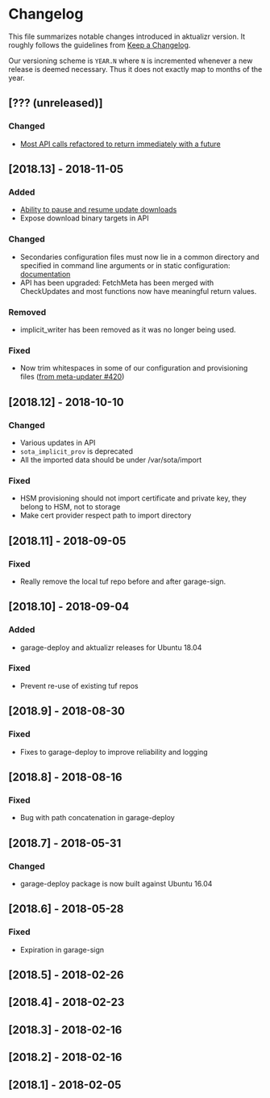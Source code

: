 # Changelog

This file summarizes notable changes introduced in aktualizr version. It roughly follows the guidelines from [Keep a Changelog](https://keepachangelog.com/en/1.0.0/).

Our versioning scheme is `YEAR.N` where `N` is incremented whenever a new release is deemed necessary. Thus it does not exactly map to months of the year.

## [??? (unreleased)]

### Changed

- [Most API calls refactored to return immediately with a future](src/libaktualizr/primary/aktualizr.h)

## [2018.13] - 2018-11-05

### Added

- [Ability to pause and resume update downloads](src/libaktualizr/primary/aktualizr.h)
- Expose download binary targets in API

### Changed

- Secondaries configuration files must now lie in a common directory and specified in command line arguments or in static configuration: [documentation](docs/configuration.adoc#uptane)
- API has been upgraded: FetchMeta has been merged with CheckUpdates and most functions now have meaningful return values.

### Removed

- implicit_writer has been removed as it was no longer being used.

### Fixed

- Now trim whitespaces in some of our configuration and provisioning files ([from meta-updater #420](https://github.com/advancedtelematic/meta-updater/issues/420))

## [2018.12] - 2018-10-10

### Changed

- Various updates in API
- `sota_implicit_prov` is deprecated
- All the imported data should be under /var/sota/import

### Fixed

- HSM provisioning should not import certificate and private key, they belong to HSM, not to storage
- Make cert provider respect path to import directory

## [2018.11] - 2018-09-05

### Fixed

- Really remove the local tuf repo before and after garage-sign.

## [2018.10] - 2018-09-04

### Added

- garage-deploy and aktualizr releases for Ubuntu 18.04

### Fixed

- Prevent re-use of existing tuf repos

## [2018.9] - 2018-08-30

### Fixed

- Fixes to garage-deploy to improve reliability and logging

## [2018.8] - 2018-08-16

### Fixed

- Bug with path concatenation in garage-deploy

## [2018.7] - 2018-05-31

### Changed

- garage-deploy package is now built against Ubuntu 16.04

## [2018.6] - 2018-05-28

### Fixed

- Expiration in garage-sign

## [2018.5] - 2018-02-26

## [2018.4] - 2018-02-23

## [2018.3] - 2018-02-16

## [2018.2] - 2018-02-16

## [2018.1] - 2018-02-05
